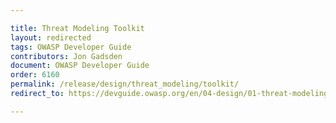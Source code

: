```yaml
---

title: Threat Modeling Toolkit
layout: redirected
tags: OWASP Developer Guide
contributors: Jon Gadsden
document: OWASP Developer Guide
order: 6160
permalink: /release/design/threat_modeling/toolkit/
redirect_to: https://devguide.owasp.org/en/04-design/01-threat-modeling/06-toolkit/

---
```

